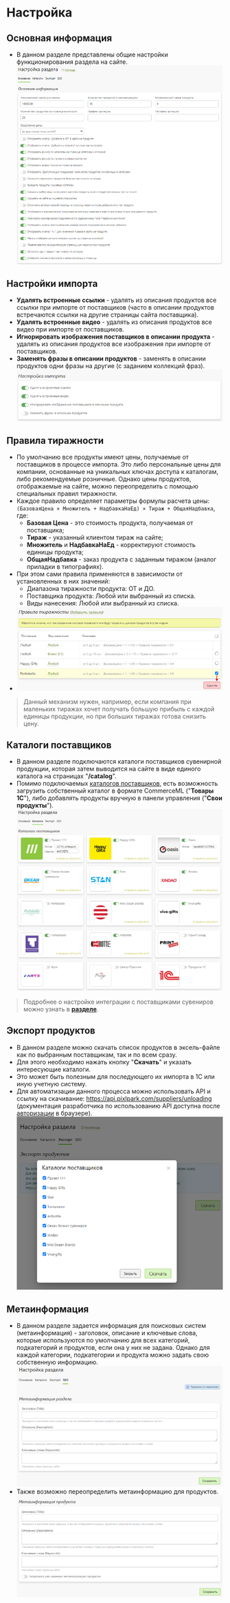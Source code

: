 # Настройка
## Основная информация
* В данном разделе представлены общие настройки функционирования раздела на сайте.
![](../_media/gift/settings-general.png)

## Настройки импорта
* __Удалять встроенные ссылки__ - удалять из описания продуктов все ссылки при импорте от поставщиков (часто в описании продуктов встречаются ссылки на другие страницы сайта поставщика).
* __Удалять встроенные видео__ - удалять из описания продуктов все видео при импорте от поставщиков.
* __Игнорировать изображения поставщиков в описании продукта__ - удалять из описания продуктов все изображения при импорте от поставщиков.
* __Заменять фразы в описании продуктов__ - заменять в описании продуктов одни фразы на другие (с заданием коллекций фраз).
![](../_media/gift/gift32.png)

## Правила тиражности
* По умолчанию все продукты имеют цены, получаемые от поставщиков в процессе импорта. Это либо персональные цены для компании, основанные на уникальных ключах доступа к каталогам, либо рекомендуемые розничные. Однако цены продуктов, отображаемые на сайте, можно переопределить с помощью специальных правил тиражности.
* Каждое правило определяет параметры формулы расчета цены: `(БазоваяЦена × Множитель + НадбавкаНаЕд) × Тираж + ОбщаяНадбавка`, где:
    + __Базовая Цена__ - это стоимость продукта, получаемая от поставщика;
    + __Тираж__ - указанный клиентом тираж на сайте;
    + __Множитель__ и __НадбавкаНаЕд__ - корректируют стоимость единицы продукта;
    + __ОбщаяНадбавка__ - заказ продукта с заданным тиражом (аналог приладки в типографиях).
* При этом сами правила применяются в зависимости от установленных в них значений:
    + Диапазона тиражности продукта: ОТ и ДО.
    + Поставщика продукта: Любой или выбранный из списка.
    + Виды нанесения: Любой или выбранный из списка.
* ![](../_media/gift/gift33.png)

> Данный механизм нужен, например, если компания при маленьких тиражах хочет получать большую прибыль с каждой единицы продукции, но при больших тиражах готова снизить цену.

## Каталоги поставщиков
* В данном разделе подключаются каталоги поставщиков сувенирной продукции, которая затем выводится на сайте в виде единого каталога на страницах "__/catalog__".
* Помимо подключаемых [каталогов поставщиков](https://pixlpark.ru/features/gifts), есть возможность загрузить собственный каталог в формате CommerceML ("__Товары 1С__"), либо добавлять продукты вручную в панели управления ("__Свои продукты__").
![](../_media/gift/settings-catalogs.png)
> Подробнее о настройке интеграции с поставщиками сувениров можно узнать в __[разделе](/integration/gifts?id=Проект-111)__.

## Экспорт продуктов
* В данном разделе можно скачать список продуктов в эксель-файле как по выбранным поставщикам, так и по всем сразу.
* Для этого необходимо нажать кнопку "__Скачать__" и указать интересующие каталоги.
* Это может быть полезным для последующего их импорта в 1С или иную учетную систему.
* Для автоматизации данного процесса можно использовать API и ссылку на скачивание: https://api.pixlpark.com/suppliers/unloading (документация разработчика по использованию API доступна после [авторизации](https://api.pixlpark.com/account/login) в браузере).
![](../_media/gift/settings-export.png)

## Метаинформация
* В данном разделе задается информация для поисковых систем (метаинформация) - заголовок, описание и ключевые слова, которые используются по умолчанию для всех категорий, подкатегорий и продуктов, если она у них не задана. Однако для каждой категории, подкатегории и продукта можно задать свою собственную информацию.
![](../_media/gift/settings-seo.png)
* Также возможно переопределить метаинформацию для продуктов.
![](../_media/gift/settings-seo-products.png)